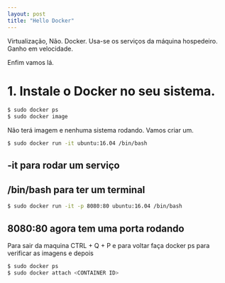 ```yaml
---
layout: post
title: "Hello Docker"
---
```


Virtualização, Não. Docker. Usa-se os serviços da máquina hospedeiro. Ganho em velocidade.

Enfim vamos lá.

# 1. Instale o Docker no seu sistema.

```bash
$ sudo docker ps
$ sudo docker image
```

Não terá imagem e nenhuma sistema rodando. Vamos criar um.

```bash
$ sudo docker run -it ubuntu:16.04 /bin/bash
```

## -it para rodar um serviço
## /bin/bash para ter um terminal

```bash
$ sudo docker run -it -p 8080:80 ubuntu:16.04 /bin/bash
```

## 8080:80 agora tem uma porta rodando

Para sair da maquina CTRL + Q + P e para voltar faça docker ps para verificar as imagens e depois

```bash
$ sudo docker ps
$ sudo docker attach <CONTAINER ID>
```

